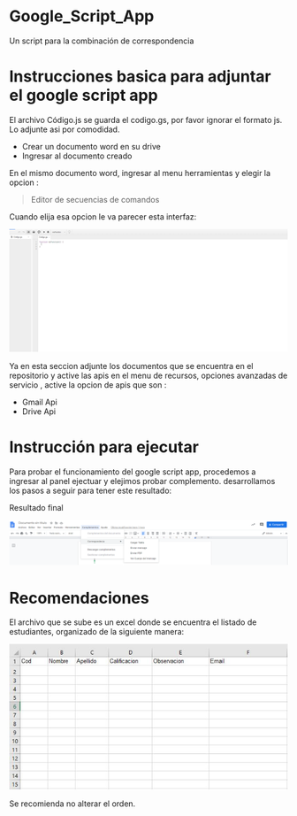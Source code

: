 # Google_Script_App
Un script para la combinación de correspondencia

# Instrucciones basica para adjuntar el google script app

El archivo Código.js se guarda el codigo.gs, por favor ignorar el formato js.
Lo adjunte asi por comodidad.

- Crear un documento word en su drive
- Ingresar al documento creado

En el mismo documento word, ingresar al menu herramientas y elegir la opcion :

> Editor de secuencias de comandos

Cuando elija esa opcion le va parecer esta interfaz:

<img src="https://github.com/josePsauco/Img/blob/master/image.png" width="700"/>

Ya en esta seccion adjunte los documentos que se encuentra en el repositorio y active las apis en el menu de recursos, opciones avanzadas de servicio , active la opcion
de apis que son  :

- Gmail Api
- Drive Api

# Instrucción para ejecutar

Para probar el funcionamiento del google script app, procedemos a ingresar al panel ejectuar y elejimos probar complemento.
desarrollamos los pasos a seguir para tener este resultado:


Resultado final

<img src="https://github.com/josePsauco/Img/blob/master/propiedad.png" width="700"/>


# Recomendaciones

El archivo que se sube es un excel donde se encuentra el listado de estudiantes, organizado de la siguiente manera:

<img src="https://github.com/josePsauco/Img/blob/master/excel.JPG" width="700"/>

Se recomienda no alterar el orden.
